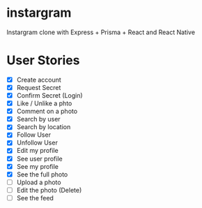 # instargram

Instargram clone with Express + Prisma + React and React Native

# User Stories

- [x] Create account
- [x] Request Secret
- [x] Confirm Secret (Login)
- [x] Like / Unlike a phto
- [x] Comment on a photo
- [x] Search by user
- [x] Search by location
- [x] Follow User
- [x] Unfollow User
- [x] Edit my profile
- [x] See user profile
- [x] See my profile
- [x] See the full photo
- [ ] Upload a photo
- [ ] Edit the photo (Delete)
- [ ] See the feed
